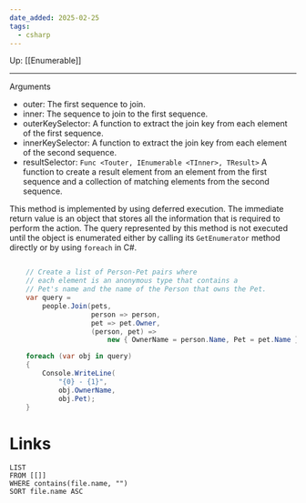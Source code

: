 ```yaml
---
date_added: 2025-02-25
tags:
  - csharp
---
```

Up: [[Enumerable]]
___
 Arguments
- outer: The first sequence to join.
- inner: The sequence to join to the first sequence.
- outerKeySelector: A function to extract the join key from each element of the first sequence.
- innerKeySelector: A function to extract the join key from each element of the second sequence.
- resultSelector:  `Func <Touter, IEnumerable <TInner>, TResult>` A function to create a result element from an element from the first sequence and a collection of matching elements from the second sequence.

This method is implemented by using deferred execution. The immediate return value is an object that stores all the information that is required to perform the action. The query represented by this method is not executed until the object is enumerated either by calling its `GetEnumerator` method directly or by using `foreach` in C#.

```cs

    // Create a list of Person-Pet pairs where
    // each element is an anonymous type that contains a
    // Pet's name and the name of the Person that owns the Pet.
    var query =
        people.Join(pets,
                    person => person,
                    pet => pet.Owner,
                    (person, pet) =>
                        new { OwnerName = person.Name, Pet = pet.Name });

    foreach (var obj in query)
    {
        Console.WriteLine(
            "{0} - {1}",
            obj.OwnerName,
            obj.Pet);
    }
```
# Links
```dataview
LIST
FROM [[]]
WHERE contains(file.name, "")
SORT file.name ASC
```
